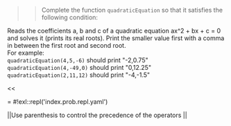 >>Complete the function <code>quadraticEquation</code> so that it satisfies the following condition:
<p>Reads the coefficients a, b and c of a quadratic equation ax^2 + bx + c = 0 and solves it (prints its real roots). Print the smaller value first with a comma in between the first root and second root.<br/>
For example:<br/>
<code>quadraticEquation(4,5,-6)</code> should print "-2,0.75"<br/>
<code>quadraticEquation(4,-49,0)</code> should print "0,12.25"<br/>
<code>quadraticEquation(2,11,12)</code> should print "-4,-1.5"</p><<

= #!exl::repl('index.prob.repl.yaml')

||Use parenthesis to control the precedence of the operators ||
